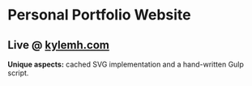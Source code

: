 # Personal Portfolio Website

## Live @ [kylemh.com](https://kylemh.com)

**Unique aspects:** cached SVG implementation and a hand-written Gulp script. 
